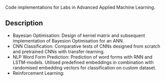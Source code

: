 Code implementations for Labs in Advanced Applied Machine Learning. 

## Description

- Bayesian Optimisation: Design of kernel matrix and subsequent implementation of Bayesion Optimisation for an ANN.
- CNN Classification: Comparative tests of CNNs designed from scratch and pretrained CNNs with transfer-learning. 
- NLP Word Form Prediction: Prediction of word forms with RNN and LSTM-models. Utilised predefined embeddings in combination with randomised embedding vectors for classification on custom dataset.
- Reinforcement Learning: 
